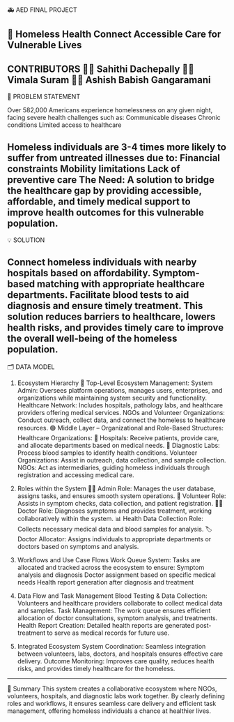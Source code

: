 🚑 AED FINAL PROJECT

🏥 Homeless Health Connect
Accessible Care for Vulnerable Lives
--------------------------------------------------------------------------------------------------------------------------------------------------------------------------------
CONTRIBUTORS
👩‍💻 Sahithi Dachepally
👩‍💻 Vimala Suram
👨‍💻 Ashish Babish Gangaramani
--------------------------------------------------------------------------------------------------------------------------------------------------------------------------------
📌 PROBLEM STATEMENT

Over 582,000 Americans experience homelessness on any given night, facing severe health challenges such as:
Communicable diseases
Chronic conditions
Limited access to healthcare

Homeless individuals are 3-4 times more likely to suffer from untreated illnesses due to:
Financial constraints
Mobility limitations
Lack of preventive care
The Need: A solution to bridge the healthcare gap by providing accessible, affordable, and timely medical support to improve health outcomes for this vulnerable population.
--------------------------------------------------------------------------------------------------------------------------------------------------------------------------------
💡 SOLUTION

Connect homeless individuals with nearby hospitals based on affordability.
Symptom-based matching with appropriate healthcare departments.
Facilitate blood tests to aid diagnosis and ensure timely treatment.
This solution reduces barriers to healthcare, lowers health risks, and provides timely care to improve the overall well-being of the homeless population.
--------------------------------------------------------------------------------------------------------------------------------------------------------------------------------
🗂 DATA MODEL

1. Ecosystem Hierarchy
🔵 Top-Level Ecosystem Management:
System Admin:
Oversees platform operations, manages users, enterprises, and organizations while maintaining system security and functionality.
Healthcare Network:
Includes hospitals, pathology labs, and healthcare providers offering medical services.
NGOs and Volunteer Organizations:
Conduct outreach, collect data, and connect the homeless to healthcare resources.
🟢 Middle Layer – Organizational and Role-Based Structures:
Healthcare Organizations:
🏥 Hospitals: Receive patients, provide care, and allocate departments based on medical needs.
🧪 Diagnostic Labs: Process blood samples to identify health conditions.
Volunteer Organizations: Assist in outreach, data collection, and sample collection.
NGOs: Act as intermediaries, guiding homeless individuals through registration and accessing medical care.

2. Roles within the System
👨‍💼 Admin Role:
Manages the user database, assigns tasks, and ensures smooth system operations.
🤝 Volunteer Role:
Assists in symptom checks, data collection, and patient registration.
👩‍⚕️ Doctor Role:
Diagnoses symptoms and provides treatment, working collaboratively within the system.
📊 Health Data Collection Role:
Collects necessary medical data and blood samples for analysis.
🏷️ Doctor Allocator:
Assigns individuals to appropriate departments or doctors based on symptoms and analysis.

3. Workflows and Use Case Flows
Work Queue System:
Tasks are allocated and tracked across the ecosystem to ensure:
Symptom analysis and diagnosis
Doctor assignment based on specific medical needs
Health report generation after diagnosis and treatment

4. Data Flow and Task Management
Blood Testing & Data Collection:
Volunteers and healthcare providers collaborate to collect medical data and samples.
Task Management:
The work queue ensures efficient allocation of doctor consultations, symptom analysis, and treatments.
Health Report Creation:
Detailed health reports are generated post-treatment to serve as medical records for future use.

5. Integrated Ecosystem
System Coordination:
Seamless integration between volunteers, labs, doctors, and hospitals ensures effective care delivery.
Outcome Monitoring:
Improves care quality, reduces health risks, and provides timely healthcare for the homeless.
--------------------------------------------------------------------------------------------------------------------------------------------------------------------------------
🌟 Summary
This system creates a collaborative ecosystem where NGOs, volunteers, hospitals, and diagnostic labs work together. By clearly defining roles and workflows, it ensures seamless care delivery and efficient task management, offering homeless individuals a chance at healthier lives.
